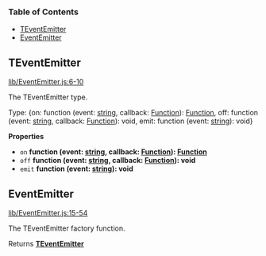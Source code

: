 <!-- Generated by documentation.js. Update this documentation by updating the source code. -->

### Table of Contents

-   [TEventEmitter](#teventemitter)
-   [EventEmitter](#eventemitter)

## TEventEmitter

[lib/EventEmitter.js:6-10](https://github.com/chirashijs/chirashi-event-emitter/blob/b7c6525b9062ff801e2d264b8314aeb12d19ebfc/lib/EventEmitter.js#L6-L10 "Source code on GitHub")

The TEventEmitter type.

Type: {on: function (event: [string](https://developer.mozilla.org/en-US/docs/Web/JavaScript/Reference/Global_Objects/String), callback: [Function](https://developer.mozilla.org/en-US/docs/Web/JavaScript/Reference/Statements/function)): [Function](https://developer.mozilla.org/en-US/docs/Web/JavaScript/Reference/Statements/function), off: function (event: [string](https://developer.mozilla.org/en-US/docs/Web/JavaScript/Reference/Global_Objects/String), callback: [Function](https://developer.mozilla.org/en-US/docs/Web/JavaScript/Reference/Statements/function)): void, emit: function (event: [string](https://developer.mozilla.org/en-US/docs/Web/JavaScript/Reference/Global_Objects/String)): void}

**Properties**

-   `on` **function (event: [string](https://developer.mozilla.org/en-US/docs/Web/JavaScript/Reference/Global_Objects/String), callback: [Function](https://developer.mozilla.org/en-US/docs/Web/JavaScript/Reference/Statements/function)): [Function](https://developer.mozilla.org/en-US/docs/Web/JavaScript/Reference/Statements/function)** 
-   `off` **function (event: [string](https://developer.mozilla.org/en-US/docs/Web/JavaScript/Reference/Global_Objects/String), callback: [Function](https://developer.mozilla.org/en-US/docs/Web/JavaScript/Reference/Statements/function)): void** 
-   `emit` **function (event: [string](https://developer.mozilla.org/en-US/docs/Web/JavaScript/Reference/Global_Objects/String)): void** 

## EventEmitter

[lib/EventEmitter.js:15-54](https://github.com/chirashijs/chirashi-event-emitter/blob/b7c6525b9062ff801e2d264b8314aeb12d19ebfc/lib/EventEmitter.js#L15-L54 "Source code on GitHub")

The TEventEmitter factory function.

Returns **[TEventEmitter](#teventemitter)** 
